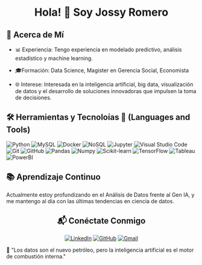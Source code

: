 <div align="center">
  <h1>Hola! 👋 Soy Jossy Romero</h1>
</div>
<div >
<h2>🌟 Acerca de Mí</h2> 
</div>

- 📊 Experiencia: Tengo experiencia en modelado predictivo, análisis estadístico y machine learning.

- 🎓Formación: Data Science, Magister en Gerencia Social, Economista
  
- 🌐 Interese: Interesada en la inteligencia artificial, big data, visualización de datos y el desarrollo de soluciones innovadoras que impulsen la toma de decisiones.


<div >
<h2> 🛠 Herramientas y Tecnoloías 💼 (Languages and Tools)</h2> 

![Python](https://img.shields.io/badge/Python-3776AB?style=flat&logo=python&logoColor=white)
![MySQL](https://img.shields.io/badge/MySQL-4479A1?style=flat-square&logo=MySQL&logoColor=white)
![Docker](https://img.shields.io/badge/Docker-2496ED?style=flat-square&logo=Docker&logoColor=white)
![NoSQL](https://img.shields.io/badge/NoSQL-4DB33D?style=flat&logo=firebase&logoColor=white)
![Jupyter](https://img.shields.io/badge/Jupyter-F37626?style=flat-square&logo=Jupyter&logoColor=white)
![Visual Studio Code](https://img.shields.io/badge/Visual%20Studio%20Code-007ACC?style=flat-square&logo=visual-studio-code&logoColor=white)
![Git](https://img.shields.io/badge/Git-F05032?style=flat-square&logo=git&logoColor=white)
![GitHub](https://img.shields.io/badge/GitHub-181717?style=flat-square&logo=github&logoColor=white)
![Pandas](https://img.shields.io/badge/Pandas-150458?style=flat-square&logo=pandas&logoColor=white)
![Numpy](https://img.shields.io/badge/Numpy-013243?style=flat-square&logo=Numpy&logoColor=white)
![Scikit-learn](https://img.shields.io/badge/ScikitLearn-F7931E?style=flat-square&logo=Scikit-learn&logoColor=white)
![TensorFlow](https://img.shields.io/badge/TensorFlow-FF6F00?style=flat-square&logo=TensorFlow&logoColor=white)
![Tableau](https://img.shields.io/badge/Tableau-E97627?style=flat-square&logo=Tableau&logoColor=white)
![PowerBI](https://img.shields.io/badge/PowerBI-F2C811?style=flat-square&logo=PowerBI&logoColor=white)

</div>

<div >
<h2> 📚 Aprendizaje Continuo</h2>

Actualmente estoy profundizando en el Análisis de Datos frente al Gen IA, y me mantengo al día con las últimas tendencias en ciencia de datos.

</div>
<div align="center">
<h2> 📬 Conéctate Conmigo </h2>

[![LinkedIn](https://img.shields.io/badge/linkedin-%231DA1F2.svg?style=for-the-badge&logo=linkedin&logoColor=white)](https://www.linkedin.com/in/jossy-romero-villanueva-31b11657/)
[![GitHub](https://img.shields.io/badge/github-%2300acee.svg?color=181717&style=for-the-badge&logo=github&logoColor=white)](https://github.com/JossySharry)
[![Gmail](https://img.shields.io/badge/gmail-%2300acee.svg?color=EA4335&style=for-the-badge&logo=gmail&logoColor=white)](mailto:jsromero@pucp.pe)



</div>
🌟 "Los datos son el nuevo petróleo, pero la inteligencia artificial es el motor de combustión interna."
